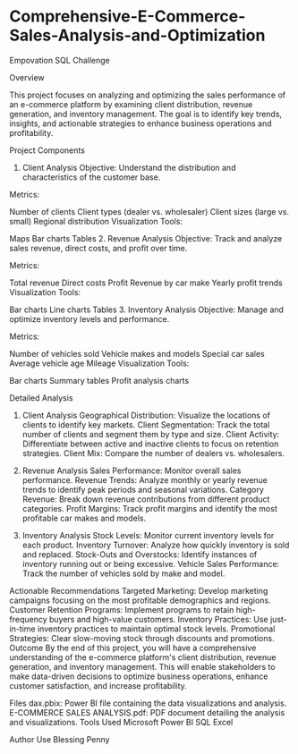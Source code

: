 # Comprehensive-E-Commerce-Sales-Analysis-and-Optimization
Empovation SQL Challenge

Overview

This project focuses on analyzing and optimizing the sales performance of an e-commerce platform by examining client distribution, revenue generation, and inventory management. The goal is to identify key trends, insights, and actionable strategies to enhance business operations and profitability.

Project Components
1. Client Analysis
Objective: Understand the distribution and characteristics of the customer base.

Metrics:

Number of clients
Client types (dealer vs. wholesaler)
Client sizes (large vs. small)
Regional distribution
Visualization Tools:

Maps
Bar charts
Tables
2. Revenue Analysis
Objective: Track and analyze sales revenue, direct costs, and profit over time.

Metrics:

Total revenue
Direct costs
Profit
Revenue by car make
Yearly profit trends
Visualization Tools:

Bar charts
Line charts
Tables
3. Inventory Analysis
Objective: Manage and optimize inventory levels and performance.

Metrics:

Number of vehicles sold
Vehicle makes and models
Special car sales
Average vehicle age
Mileage
Visualization Tools:

Bar charts
Summary tables
Profit analysis charts


Detailed Analysis
1. Client Analysis
Geographical Distribution: Visualize the locations of clients to identify key markets.
Client Segmentation: Track the total number of clients and segment them by type and size.
Client Activity: Differentiate between active and inactive clients to focus on retention strategies.
Client Mix: Compare the number of dealers vs. wholesalers.

2. Revenue Analysis
Sales Performance: Monitor overall sales performance.
Revenue Trends: Analyze monthly or yearly revenue trends to identify peak periods and seasonal variations.
Category Revenue: Break down revenue contributions from different product categories.
Profit Margins: Track profit margins and identify the most profitable car makes and models.

3. Inventory Analysis
Stock Levels: Monitor current inventory levels for each product.
Inventory Turnover: Analyze how quickly inventory is sold and replaced.
Stock-Outs and Overstocks: Identify instances of inventory running out or being excessive.
Vehicle Sales Performance: Track the number of vehicles sold by make and model.

Actionable Recommendations
Targeted Marketing: Develop marketing campaigns focusing on the most profitable demographics and regions.
Customer Retention Programs: Implement programs to retain high-frequency buyers and high-value customers.
Inventory Practices: Use just-in-time inventory practices to maintain optimal stock levels.
Promotional Strategies: Clear slow-moving stock through discounts and promotions.
Outcome
By the end of this project, you will have a comprehensive understanding of the e-commerce platform's client distribution, revenue generation, and inventory management. This will enable stakeholders to make data-driven decisions to optimize business operations, enhance customer satisfaction, and increase profitability.

Files
dax.pbix: Power BI file containing the data visualizations and analysis.
E-COMMERCE SALES ANALYSIS.pdf: PDF document detailing the analysis and visualizations.
Tools Used
Microsoft Power BI
SQL
Excel

Author
Use Blessing Penny

